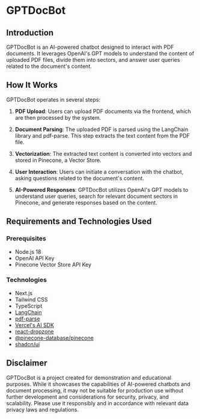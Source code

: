 # GPTDocBot

## Introduction

GPTDocBot is an AI-powered chatbot designed to interact with PDF documents. It leverages OpenAI's GPT models to understand the content of uploaded PDF files, divide them into sectors, and answer user queries related to the document's content.

## How It Works

GPTDocBot operates in several steps:

1. **PDF Upload**: Users can upload PDF documents via the frontend, which are then processed by the system.

2. **Document Parsing**: The uploaded PDF is parsed using the LangChain library and pdf-parse. This step extracts the text content from the PDF file.

3. **Vectorization**: The extracted text content is converted into vectors and stored in Pinecone, a Vector Store.

4. **User Interaction**: Users can initiate a conversation with the chatbot, asking questions related to the document's content.

5. **AI-Powered Responses**: GPTDocBot utilizes OpenAI's GPT models to understand user queries, search for relevant document sectors in Pinecone, and generate responses based on the content.

## Requirements and Technologies Used

### Prerequisites

- Node.js 18
- OpenAI API Key
- Pinecone Vector Store API Key

### Technologies

- Next.js
- Tailwind CSS
- TypeScript
- [LangChain](https://github.com/langchain-ai/langchainjs)
- [pdf-parse](https://www.npmjs.com/package/pdf-parse)
- [Vercel's AI SDK](https://github.com/vercel/ai)
- [react-dropzone](https://www.npmjs.com/package/react-dropzone)
- [@pinecone-database/pinecone](https://www.npmjs.com/package/@pinecone-database/pinecone)
- [shadcn/ui](https://github.com/shadcn-ui/ui)

## Disclaimer

GPTDocBot is a project created for demonstration and educational purposes. While it showcases the capabilities of AI-powered chatbots and document processing, it may not be suitable for production use without further development and considerations for security, privacy, and scalability. Please use it responsibly and in accordance with relevant data privacy laws and regulations.
